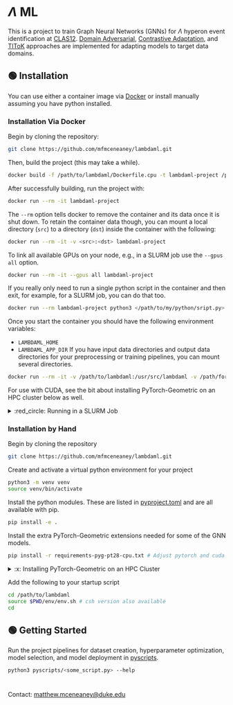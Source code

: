 # $\Lambda$ ML

This is a project to train Graph Neural Networks (GNNs) for $\Lambda$ hyperon event identification at [CLAS12](https://www.jlab.org/physics/hall-b/clas12).
[Domain Adversarial](https://arxiv.org/abs/1505.07818), [Contrastive Adaptation](http://arxiv.org/abs/1901.00976), and [TIToK](https://www.sciencedirect.com/science/article/pii/S0893608023002137) approaches are implemented for adapting models to target data domains.

## :green_circle: Installation

You can use either a container image via [Docker](https://www.docker.com) or install manually assuming you have python installed.

### Installation Via Docker

Begin by cloning the repository:
```bash
git clone https://github.com/mfmceneaney/lambdaml.git
```

Then, build the project (this may take a while).
```bash
docker build -f /path/to/lambdaml/Dockerfile.cpu -t lambdaml-project /path/to/lambdaml #Note: There is also a cuda Dockerfile.
```
After successfully building, run the project with:
```bash
docker run --rm -it lambdaml-project
```
The `--rm` option tells docker to remove the container and its data once it is shut down.
To retain the container data though, you can mount a local directory (`src`) to a directory (`dst`)
inside the container with the following:
```bash
docker run --rm -it -v <src>:<dst> lambdaml-project
```
To link all available GPUs on your node, e.g., in a SLURM job use the `--gpus all` option.
```bash
docker run --rm -it --gpus all lambdaml-project
```
If you really only need to run a single python script in the container and then exit, for example, for a SLURM job, you can do that too.
```bash
docker run --rm lambdaml-project python3 </path/to/my/python/sript.py>
```
Once you start the container you should have the following environment variables:
- `LAMBDAML_HOME`
- `LAMBDAML_APP_DIR`
If you have input data directories and output data directories for your preprocessing or training pipelines, you can mount several directories.
```bash
docker run --rm -it -v /path/to/lambdaml:/usr/src/lambdaml -v /path/for/input/files:/data -v /path/for/out/files:/out lambdaml-project-cu129
```
For use with CUDA, see the bit about installing PyTorch-Geometric on an HPC cluster below as well.

<details>
<summary>:red_circle: Running in a SLURM Job</summary>

It is very hard to access the different volumes of a HPC cluster from Docker, so use singularity instead.
Download the PyTorch-Geometric packages and copy them to `/path/to/lambdaml/pyg_packages`. Then, build the container with
```bash
singularity build lambdaml-cu129.sif Singularity.def.cu129
```
Then run the container, binding to some volumes on your cluster, with
```bash
singularity exec -B /volatile,/path/to/lambdaml:/usr/src/lambdaml lambdaml-cu129.sif bash
```
Or, if you just need to run a python script within the container
```bash
singularity exec -B /volatile,/path/to/lambdaml:/usr/src/lambdaml lambdaml-cu129.sif python3 /usr/src/lambdaml/pyscripts/<SCRIPT>.py --help
```

</details>

### Installation by Hand

Begin by cloning the repository
```bash
git clone https://github.com/mfmceneaney/lambdaml.git
```
Create and activate a virtual python environment for your project
```bash
python3 -m venv venv
source venv/bin/activate
```

Install the python modules.  These are listed in [pyproject.toml](pyproject.toml) and are all available with pip.
```bash
pip install -e .
```

Install the extra PyTorch-Geometric extensions needed for some of the GNN models.
```bash
pip install -r requirements-pyg-pt28-cpu.txt # Adjust pytorch and cuda version as needed.
```

<details>
<summary>:x: Installing PyTorch-Geometric on an HPC Cluster</summary>

Follow the installation instructions on the [PyTorch Geometric Documentation](https://pytorch-geometric.readthedocs.io/en/latest/notes/installation.html).

If you are on *Ifarm* or another HPC cluster with a firewall, you will probably get an error like this:
```
WARNING: Retrying (Retry(total=1, connect=None, read=None, redirect=None, status=None)) after connection broken by 'ProtocolError('Connection aborted.', ConnectionResetError(104, 'Connection reset by peer'))': /wheels/repo.html
ERROR: Could not find a version that satisfies the requirement pyg-lib (from versions: none)
ERROR: No matching distribution found for pyg-lib
```
In this case, try downloading locally whatever distribution you need from the repo link posted on the installation page for installing with pip.  This will look like `https://data.pyg.org/whl/torch-${TORCH_VERSION}+${CUDA_VERSION}.html`.
Then transfer the downloaded distribution (e.g. with scp or rsync) to ifarm.

In your virtual environment you can now install from the local path:
```
pip install pyg-lib torch-scatter torch-sparse torch-cluster torch-spline-conv torch-geometric -f /path/to/distribution/you/just/uploaded
```

For your convenience put your packages in some directory `/path/to/packages` and use the CUDA docker file to install from this path.  You will need to mount the directory to `/pyg_packages` for the build to succeed.
```bash
docker build -v /path/to/packages:/pyg_packages -f /path/to/lambdaml/Dockerfile.cu129 -t lambdaml-project /path/to/lambdaml
```
</details>

Add the following to your startup script
```bash
cd /path/to/lambdaml
source $PWD/env/env.sh # csh version also available
cd
```

## :green_circle: Getting Started
Run the project pipelines for dataset creation, hyperparameter optimization, model selection, and model deployment in [pyscripts](pyscripts/).
```bash
python3 pyscripts/<some_script.py> --help
```

#

Contact: matthew.mceneaney@duke.edu
